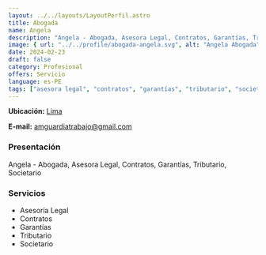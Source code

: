 ```yaml
---
layout: ../../layouts/LayoutPerfil.astro
title: Abogada
name: Angela
description: "Angela - Abogada, Asesora Legal, Contratos, Garantías, Tributario, Societario"
image: { url: "../../profile/abogada-angela.svg", alt: "Angela Abogada" }
date: 2024-02-23
draft: false
category: Profesional
offers: Servicio
language: es-PE
tags: ["asesora legal", "contratos", "garantías", "tributario", "societario"]
---
```


<div class="contacto">
  <p><b>Ubicación:</b> <a href='https://goo.gl/maps/xhE61KLwwZv' title='Lima' target='_blank'>Lima</a></p>
  <p><b>E-mail:</b> <a href="mailto:amguardiatrabajo@gmail.com" title="amguardiatrabajo@gmail.com" target='_blank'>amguardiatrabajo@gmail.com</a></p>
</div>

### Presentación

Angela - Abogada, Asesora Legal, Contratos, Garantías, Tributario, Societario

### Servicios

- Asesoría Legal
- Contratos
- Garantías
- Tributario
- Societario

